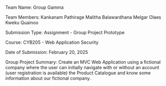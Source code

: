 Team Name:  Group Gamma

Team Members:
    Kankanam Pathirage Malitha Balawardhana
    Melgar Olaes
    Kweku Quainoo

Submission Type:  Assignment - Group Project Prototype

Course:  CYB205 - Web Application Security

Date of Submission:  February 20, 2025

Group Project Summary:
    Create an MVC Web Application using a fictional company where the user can initially navigate with or without an account (user registration is available) the Product Catalogue and know some information about our fictional company.
